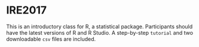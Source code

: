 # IRE2017

This is an introductory class for R, a statistical package. Participants should have the latest versions of R and R Studio. 
A step-by-step <code>tutorial</code> and two downloadable <code>csv</code> files are included.
